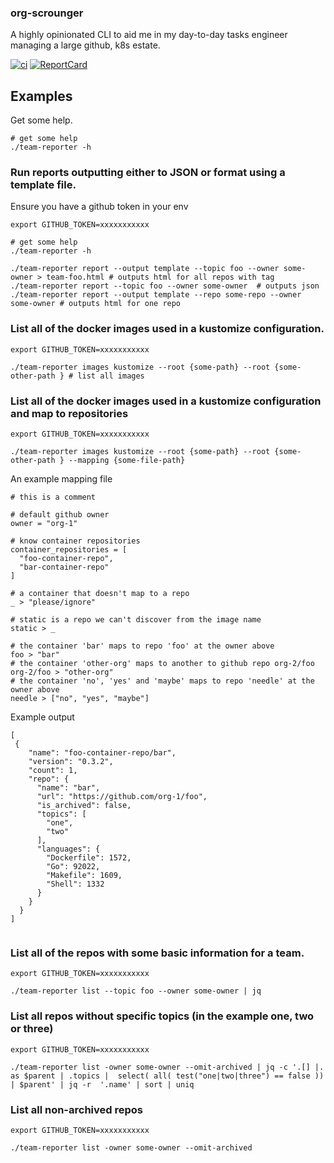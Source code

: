 
### org-scrounger

A highly opinionated CLI to aid me in my day-to-day tasks engineer managing a large github, k8s estate.

[![ci](https://github.com/mdevilliers/org-scrounger/actions/workflows/ci.yaml/badge.svg)](https://github.com/mdevilliers/org-scrounger/actions/workflows/ci.yaml)
[![ReportCard](https://goreportcard.com/badge/github.com/mdevilliers/org-scrounger)](https://goreportcard.com/report/github.com/mdevilliers/org-scrounger)


## Examples

Get some help.

```
# get some help
./team-reporter -h
```

### Run reports outputting either to JSON or format using a template file.

Ensure you have a github token in your env

```
export GITHUB_TOKEN=xxxxxxxxxxx

# get some help
./team-reporter -h

./team-reporter report --output template --topic foo --owner some-owner > team-foo.html # outputs html for all repos with tag
./team-reporter report --topic foo --owner some-owner  # outputs json
./team-reporter report --output template --repo some-repo --owner some-owner # outputs html for one repo
```

### List all of the docker images used in a kustomize configuration.

```
export GITHUB_TOKEN=xxxxxxxxxxx

./team-reporter images kustomize --root {some-path} --root {some-other-path } # list all images
```


### List all of the docker images used in a kustomize configuration and map to repositories

```
export GITHUB_TOKEN=xxxxxxxxxxx

./team-reporter images kustomize --root {some-path} --root {some-other-path } --mapping {some-file-path}
```

An example mapping file 

```
# this is a comment

# default github owner
owner = "org-1"

# know container repositories
container_repositories = [
  "foo-container-repo",
  "bar-container-repo"
]

# a container that doesn't map to a repo 
_ > "please/ignore"

# static is a repo we can't discover from the image name 
static > _

# the container 'bar' maps to repo 'foo' at the owner above
foo > "bar"
# the container 'other-org' maps to another to github repo org-2/foo
org-2/foo > "other-org"
# the container 'no', 'yes' and 'maybe' maps to repo 'needle' at the owner above
needle > ["no", "yes", "maybe"]

```

Example output

```
[
 {
    "name": "foo-container-repo/bar",
    "version": "0.3.2",
    "count": 1,
    "repo": {
      "name": "bar",
      "url": "https://github.com/org-1/foo",
      "is_archived": false,
      "topics": [
        "one",
        "two"
      ],
      "languages": {
        "Dockerfile": 1572,
        "Go": 92022,
        "Makefile": 1609,
        "Shell": 1332
      }
    }
  }
]


```

### List all of the repos with some basic information for a team.

```
export GITHUB_TOKEN=xxxxxxxxxxx

./team-reporter list --topic foo --owner some-owner | jq
```

### List all repos without specific topics (in the example one, two or three)

```
export GITHUB_TOKEN=xxxxxxxxxxx

./team-reporter list -owner some-owner --omit-archived | jq -c '.[] |. as $parent | .topics |  select( all( test("one|two|three") == false )) | $parent' | jq -r  '.name' | sort | uniq
```

### List all non-archived repos

```
export GITHUB_TOKEN=xxxxxxxxxxx

./team-reporter list -owner some-owner --omit-archived
```
